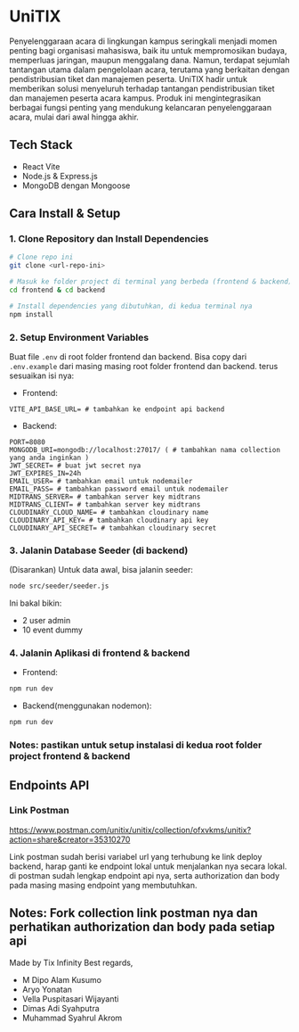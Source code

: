 # UniTIX

Penyelenggaraan acara di lingkungan kampus seringkali menjadi momen penting bagi organisasi mahasiswa, baik itu untuk mempromosikan budaya, memperluas jaringan, maupun menggalang dana. Namun, terdapat sejumlah tantangan utama dalam pengelolaan acara, terutama yang berkaitan dengan pendistribusian tiket dan manajemen peserta.
UniTIX hadir untuk memberikan solusi menyeluruh terhadap tantangan pendistribusian tiket dan manajemen peserta acara kampus. Produk ini mengintegrasikan berbagai fungsi penting yang mendukung kelancaran penyelenggaraan acara, mulai dari awal hingga akhir.

## Tech Stack

- React Vite
- Node.js & Express.js
- MongoDB dengan Mongoose

## Cara Install & Setup

### 1. Clone Repository dan Install Dependencies

```bash
# Clone repo ini
git clone <url-repo-ini>

# Masuk ke folder project di terminal yang berbeda (frontend & backend)
cd frontend & cd backend

# Install dependencies yang dibutuhkan, di kedua terminal nya
npm install
```

### 2. Setup Environment Variables

Buat file `.env` di root folder frontend dan backend. Bisa copy dari `.env.example` dari masing masing root folder frontend dan backend. terus sesuaikan isi nya:

- Frontend:
```env
VITE_API_BASE_URL= # tambahkan ke endpoint api backend
```

- Backend:
```env
PORT=8080
MONGODB_URI=mongodb://localhost:27017/ ( # tambahkan nama collection yang anda inginkan )
JWT_SECRET= # buat jwt secret nya
JWT_EXPIRES_IN=24h
EMAIL_USER= # tambahkan email untuk nodemailer
EMAIL_PASS= # tambahkan password email untuk nodemailer
MIDTRANS_SERVER= # tambahkan server key midtrans
MIDTRANS_CLIENT= # tambahkan server key midtrans
CLOUDINARY_CLOUD_NAME= # tambahkan cloudinary name
CLOUDINARY_API_KEY= # tambahkan cloudinary api key
CLOUDINARY_API_SECRET= # tambahkan cloudinary secret
```

### 3. Jalanin Database Seeder (di backend)

(Disarankan) Untuk data awal, bisa jalanin seeder:

```bash
node src/seeder/seeder.js
```

Ini bakal bikin:
- 2 user admin
- 10 event dummy

### 4. Jalanin Aplikasi di frontend & backend

- Frontend:
```bash
npm run dev
```

- Backend(menggunakan nodemon):
```bash
npm run dev
```
### Notes: pastikan untuk setup instalasi di kedua root folder project frontend & backend 

## Endpoints API

### Link Postman
https://www.postman.com/unitix/unitix/collection/ofxvkms/unitix?action=share&creator=35310270

Link postman sudah berisi variabel url yang terhubung ke link deploy backend, harap ganti ke endpoint lokal untuk menjalankan nya secara lokal.
di postman sudah lengkap endpoint api nya, serta authorization dan body pada masing masing endpoint yang membutuhkan. 

Notes: Fork collection link postman nya dan perhatikan authorization dan body pada setiap api 
---

Made by Tix Infinity
Best regards,
- M Dipo Alam Kusumo
- Aryo Yonatan
- Vella Puspitasari Wijayanti
- Dimas Adi Syahputra
- Muhammad Syahrul Akrom
